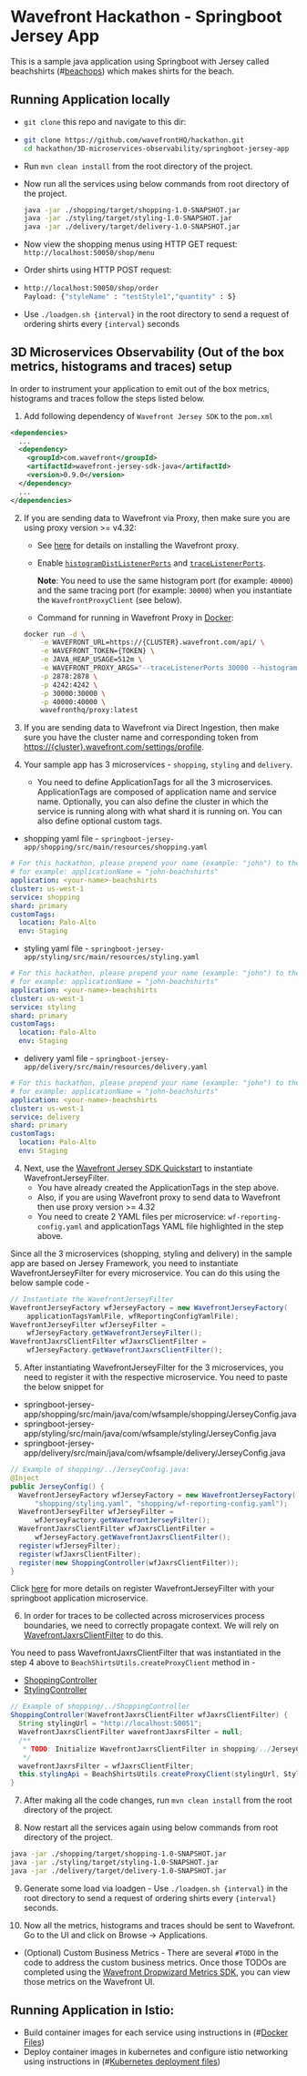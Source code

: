 # Wavefront Hackathon - Springboot Jersey App

This is a sample java application using Springboot with Jersey called beachshirts (#[beachops](https://medium.com/@matthewzeier/thoughts-from-an-operations-wrangler-how-we-use-alerts-to-monitor-wavefront-71329c5e57a8))
which makes shirts for the beach.

## Running Application locally

- `git clone` this repo and navigate to this dir:

- ```bash
  git clone https://github.com/wavefrontHQ/hackathon.git
  cd hackathon/3D-microservices-observability/springboot-jersey-app
  ```
- Run `mvn clean install` from the root directory of the project.

- Now run all the services using below commands from root directory of the project.

  ```bash
  java -jar ./shopping/target/shopping-1.0-SNAPSHOT.jar
  java -jar ./styling/target/styling-1.0-SNAPSHOT.jar
  java -jar ./delivery/target/delivery-1.0-SNAPSHOT.jar
  ```

- Now view the shopping menus using HTTP GET request: `http://localhost:50050/shop/menu`

- Order shirts using HTTP POST request:

- ```bash
  http://localhost:50050/shop/order
  Payload: {"styleName" : "testStyle1","quantity" : 5}
  ```

- Use `./loadgen.sh {interval}` in the root directory to send a request of ordering shirts every `{interval}` seconds

## 3D Microservices Observability (Out of the box metrics, histograms and traces) setup

In order to instrument your application to emit out of the box metrics, histograms and traces follow the steps listed below.

1. Add following dependency of `Wavefront Jersey SDK` to the `pom.xml`

```xml
<dependencies>
  ...
  <dependency>
    <groupId>com.wavefront</groupId>
    <artifactId>wavefront-jersey-sdk-java</artifactId>
    <version>0.9.0</version>
  </dependency>
  ...
</dependencies>
```

2. If you are sending data to Wavefront via Proxy, then make sure you are using proxy version >= v4.32:
   * See [here](https://docs.wavefront.com/proxies_installing.html#proxy-installation) for details on installing the Wavefront proxy.
   * Enable [`histogramDistListenerPorts`](https://docs.wavefront.com/proxies_histograms.html) and [`traceListenerPorts`](https://docs.wavefront.com/proxies_configuring.html#proxy-configuration-properties).

      **Note**: You need to use the same histogram port (for example: `40000`) and the same tracing port (for example: `30000`) when you instantiate the `WavefrontProxyClient` (see below).

   * Command for running in Wavefront Proxy in [Docker](https://docs.docker.com/install/):

   ```bash
   docker run -d \
       -e WAVEFRONT_URL=https://{CLUSTER}.wavefront.com/api/ \
       -e WAVEFRONT_TOKEN={TOKEN} \
       -e JAVA_HEAP_USAGE=512m \
       -e WAVEFRONT_PROXY_ARGS="--traceListenerPorts 30000 --histogramDistListenerPorts 40000" \
       -p 2878:2878 \
       -p 4242:4242 \
       -p 30000:30000 \
       -p 40000:40000 \
       wavefronthq/proxy:latest
   ```

3. If you are sending data to Wavefront via Direct Ingestion, then make sure you have the cluster name and corresponding token from [https://{cluster}.wavefront.com/settings/profile](https://{cluster}.wavefront.com/settings/profile).

4. Your sample app has 3 microservices - `shopping`, `styling` and `delivery`.

   * You need to define ApplicationTags for all the 3 microservices. ApplicationTags are composed of application name and service name. Optionally, you can also define the cluster in which the service is running along with what shard it is running on. You can also define optional custom tags.

  * shopping yaml file - `springboot-jersey-app/shopping/src/main/resources/shopping.yaml`
```yaml
# For this hackathon, please prepend your name (example: "john") to the beachshirts application,
# for example: applicationName = "john-beachshirts"
application: <your-name>-beachshirts
cluster: us-west-1
service: shopping
shard: primary
customTags:
  location: Palo-Alto
  env: Staging
```

  * styling yaml file - `springboot-jersey-app/styling/src/main/resources/styling.yaml`
```yaml
# For this hackathon, please prepend your name (example: "john") to the beachshirts application,
# for example: applicationName = "john-beachshirts"
application: <your-name>-beachshirts
cluster: us-west-1
service: styling
shard: primary
customTags:
  location: Palo-Alto
  env: Staging
```

  * delivery yaml file - ``springboot-jersey-app/delivery/src/main/resources/delivery.yaml``
```yaml
# For this hackathon, please prepend your name (example: "john") to the beachshirts application,
# for example: applicationName = "john-beachshirts"
application: <your-name>-beachshirts
cluster: us-west-1
service: delivery
shard: primary
customTags:
  location: Palo-Alto
  env: Staging
```

4. Next, use the [Wavefront Jersey SDK Quickstart](https://github.com/wavefrontHQ/wavefront-jersey-sdk-java#quickstart) to instantiate WavefrontJerseyFilter.
   * You have already created the ApplicationTags in the step above.
   * Also, if you are using Wavefront proxy to send data to Wavefront then use proxy version >= 4.32
   * You need to create 2 YAML files per microservice: `wf-reporting-config.yaml` and applicationTags YAML file highlighted in the step above.

Since all the 3 microservices (shopping, styling and delivery) in the sample app are based on Jersey Framework, you need to instantiate WavefrontJerseyFilter for every microservice.
You can do this using the below sample code -
```java
// Instantiate the WavefrontJerseyFilter
WavefrontJerseyFactory wfJerseyFactory = new WavefrontJerseyFactory(
    applicationTagsYamlFile, wfReportingConfigYamlFile);
WavefrontJerseyFilter wfJerseyFilter =
    wfJerseyFactory.getWavefrontJerseyFilter();
WavefrontJaxrsClientFilter wfJaxrsClientFilter =
    wfJerseyFactory.getWavefrontJaxrsClientFilter();
```

5. After instantiating WavefrontJerseyFilter for the 3 microservices, you need to register it with the respective microservice. You need to paste the below snippet for
  * springboot-jersey-app/shopping/src/main/java/com/wfsample/shopping/JerseyConfig.java
  * springboot-jersey-app/styling/src/main/java/com/wfsample/styling/JerseyConfig.java
  * springboot-jersey-app/delivery/src/main/java/com/wfsample/delivery/JerseyConfig.java

```java
// Example of shopping/../JerseyConfig.java:
@Inject
public JerseyConfig() {
  WavefrontJerseyFactory wfJerseyFactory = new WavefrontJerseyFactory(
      "shopping/styling.yaml", "shopping/wf-reporting-config.yaml");
  WavefrontJerseyFilter wfJerseyFilter =
      wfJerseyFactory.getWavefrontJerseyFilter();
  WavefrontJaxrsClientFilter wfJaxrsClientFilter =
      wfJerseyFactory.getWavefrontJaxrsClientFilter();
  register(wfJerseyFilter);
  register(wfJaxrsClientFilter);
  register(new ShoppingController(wfJaxrsClientFilter));
}  
```

Click [here](https://github.com/wavefrontHQ/wavefront-jersey-sdk-java/blob/master/docs/springboot.md) for more details on register WavefrontJerseyFilter with your springboot application microservice.

6. In order for traces to be collected across microservices process boundaries, we need to correctly propagate context.
We will rely on [WavefrontJaxrsClientFilter](https://github.com/wavefrontHQ/wavefront-jaxrs-sdk-java#wavefrontjaxrsclientfilter) to do this.

You need to pass WavefrontJaxrsClientFilter that was instantiated in the step 4 above to `BeachShirtsUtils.createProxyClient` method in -
   * [ShoppingController](https://github.com/wavefrontHQ/hackathon/blob/master/enhanced-application-observability/springboot-jersey-app/shopping/src/main/java/com/wfsample/shopping/ShoppingController.java)
   * [StylingController](https://github.com/wavefrontHQ/hackathon/blob/master/enhanced-application-observability/springboot-jersey-app/styling/src/main/java/com/wfsample/styling/StylingController.java)

```java
// Example of shopping/../ShoppingController  
ShoppingController(WavefrontJaxrsClientFilter wfJaxrsClientFilter) {
  String stylingUrl = "http://localhost:50051";
  WavefrontJaxrsClientFilter wavefrontJaxrsFilter = null;
  /**
   * TODO: Initialize WavefrontJaxrsClientFilter in shopping/../JerseyConfig.java
   */
  wavefrontJaxrsFilter = wfJaxrsClientFilter;
  this.stylingApi = BeachShirtsUtils.createProxyClient(stylingUrl, StylingApi.class, wavefrontJaxrsFilter);
}
```

7. After making all the code changes, run `mvn clean install` from the root directory of the project.

8. Now restart all the services again using below commands from root directory of the project.

  ```bash
  java -jar ./shopping/target/shopping-1.0-SNAPSHOT.jar
  java -jar ./styling/target/styling-1.0-SNAPSHOT.jar
  java -jar ./delivery/target/delivery-1.0-SNAPSHOT.jar
  ```

9. Generate some load via loadgen - Use `./loadgen.sh {interval}` in the root directory to send a request of ordering shirts every `{interval}` seconds.

10. Now all the metrics, histograms and traces should be sent to Wavefront. Go to the UI and click on Browse -> Applications.

  * (Optional) Custom Business Metrics - There are several `#TODO` in the code to address the custom business metrics. Once those TODOs are completed using the [Wavefront Dropwizard Metrics SDK](https://github.com/wavefrontHQ/wavefront-dropwizard-metrics-sdk-java), you can view those metrics on the Wavefront UI.

  ## Running Application in Istio:

  - Build container images for each service using instructions in (#[Docker Files](https://github.com/wavefrontHQ/hackathon/blob/akodali/sm/3D-microservices-observability/service-mesh/springboot-jersey-app/dockerFiles/README.md))
  - Deploy container images in kubernetes and configure istio networking using instructions in (#[Kubernetes deployment files](https://github.com/wavefrontHQ/hackathon/blob/akodali/sm/3D-microservices-observability/service-mesh/springboot-jersey-app/kubernetesFiles/README.md))
